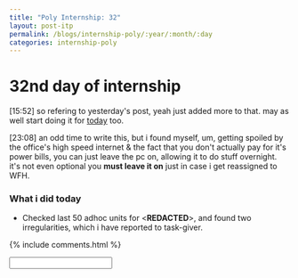 ```yaml
---
title: "Poly Internship: 32"
layout: post-itp
permalink: /blogs/internship-poly/:year/:month/:day
categories: internship-poly
---
```

# 32nd day of internship

<span class="timestamp">[15:52]</span> so refering to yesterday's post, yeah just added more to that. may as well start doing it for [today](#what-i-did-today) too.

<span class="timestamp">[23:08]</span> an odd time to write this, but i found myself, um, getting spoiled by the office's high speed internet & the fact that you don't actually pay for it's power bills, you can just leave the pc on, allowing it to do stuff overnight. it's not even optional you **must leave it on** just in case i get reassigned to WFH.

### What i did today
* Checked last 50 adhoc units for <span ondblclick="this.innerHTML='Hikari Automation Systems Pte Ltd'"><**REDACTED**></span>, and found two irregularities, which i have reported to task-giver.


{% include comments.html %}

<input id="password-input" type="password" class="text-secret" onkeyup="unlock()">

<span class="disable-selection" id="truth" style="display:none;">dear lord, i hope <span ondblclick="this.innerHTML='still redacted'"><**REDACTED**></span> is alright enough for <span ondblclick="this.innerHTML='still redacted'"><**REDACTED**></span>. i barely saw them on <span ondblclick="this.innerHTML='easter'"><**REDACTED**></span>, i miss seeing them ngl. to make matters worst, the location is just horrible for me. lord give me patience and strength.<br><br><span id="bruh" style="display:none;">However, REDACTED, i believe that my REDACTED have changed (again...), and i don't know why but i think I know who <span ondblclick="this.innerHTML='REDACTED'"><**REDACTED**></span> is REDACTED. let's talk again soon, man</span><span ondblclick="this.style.display='none';document.getElementById('bruh').style.display='block'">████████ ████ █ ███████ ████ ██ ██████ ████ ███████ ███████████ ███ █ █████ ████ ███ ███ █ █████ █ ████ ███ █████ ████████████████████████████████████████████████████████████ ██ █████ █████ ████ █████ █████ ███</span></span>
